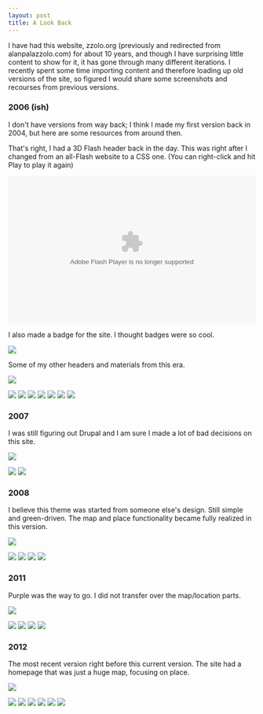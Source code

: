 ```yaml
---
layout: post
title: A Look Back
---
```



I have had this website, zzolo.org (previously and redirected from alanpalazzolo.com) for about 10 years, and though I have surprising little content to show for it, it has gone through many different iterations.  I recently spent some time importing content and therefore loading up old versions of the site, so figured I would share some screenshots and recourses from previous versions.

### 2006 (ish)

I don't have versions from way back; I think I made my first version back in 2004, but here are some resources from around then.

That's right, I had a 3D Flash header back in the day.  This was right after I changed from an all-Flash website to a CSS one.  (You can right-click and hit Play to play it again)

<div>
<object type="application/x-shockwave-flash" 
  data="/images/posts/zzold/aplogo.swf" 
  width="100%" height="300px">
  <param name="movie" value="/images/posts/zzold/aplogo.swf" />
  <param name="quality" value="high"/>
</object>
</div>

I also made a badge for the site.  I thought badges were so cool.

![](/images/posts/zzold/ap_badge_80x15.png)

Some of my other headers and materials from this era.

![](/images/posts/zzold/header_long_v2.jpg)

<div class="thumbnails">
  <a target="_blank" href="/images/posts/zzold/header_long_v2.jpg"><img src="/images/posts/zzold/header_long_v2.jpg" /></a>
  <a target="_blank" href="/images/posts/zzold/header_long.jpg"><img src="/images/posts/zzold/header_long.jpg" /></a>
  <a target="_blank" href="/images/posts/zzold/header_sky_v2.jpg"><img src="/images/posts/zzold/header_sky_v2.jpg" /></a>
  <a target="_blank" href="/images/posts/zzold/header_sky.jpg"><img src="/images/posts/zzold/header_sky.jpg" /></a>
  <a target="_blank" href="/images/posts/zzold/HeaderBack-NoColor.jpg"><img src="/images/posts/zzold/HeaderBack-NoColor.jpg" /></a>
  <a target="_blank" href="/images/posts/zzold/splash_personal.jpg"><img src="/images/posts/zzold/splash_personal.jpg" /></a> 
  <a target="_blank" href="/images/posts/zzold/splash_professional.jpg"><img src="/images/posts/zzold/splash_professional.jpg" /></a>
</div>

### 2007

I was still figuring out Drupal and I am sure I made a lot of bad decisions on this site.

![](/images/posts/zzold/zzolo-org-2007-home.png)

<div class="thumbnails">
  <a target="_blank" href="/images/posts/zzold/zzolo-org-2007-map.png"><img src="/images/posts/zzold/zzolo-org-2007-map.png" /></a>
  <a target="_blank" href="/images/posts/zzold/zzolo-org-2007-about.png"><img src="/images/posts/zzold/zzolo-org-2007-about.png" /></a>
</div>

### 2008

I believe this theme was started from someone else's design.  Still simple and green-driven.  The map and place functionality became fully realized in this version.

![](/images/posts/zzold/zzolo-org-2008-old.png)

<div class="thumbnails">
  <a target="_blank" href="/images/posts/zzold/zzolo-org-2008-map.png"><img src="/images/posts/zzold/zzolo-org-2008-map.png" /></a>
  <a target="_blank" href="/images/posts/zzold/zzolo-org-2008-place.png"><img src="/images/posts/zzold/zzolo-org-2008-place.png" /></a>
  <a target="_blank" href="/images/posts/zzold/zzolo-org-2008-post.png"><img src="/images/posts/zzold/zzolo-org-2008-post.png" /></a>
  <a target="_blank" href="/images/posts/zzold/zzolo-org-2008-projects.png"><img src="/images/posts/zzold/zzolo-org-2008-projects.png" /></a>
</div>

### 2011

Purple was the way to go.  I did not transfer over the map/location parts.

![](/images/posts/zzold/zzolo-org-2011-home.png)

<div class="thumbnails">
  <a target="_blank" href="/images/posts/zzold/zzolo-org-2011-book.png"><img src="/images/posts/zzold/zzolo-org-2011-book.png" /></a>
  <a target="_blank" href="/images/posts/zzold/zzolo-org-2011-haiku-just-portraits.png"><img src="/images/posts/zzold/zzolo-org-2011-haiku-just-portraits.png" /></a>
  <a target="_blank" href="/images/posts/zzold/zzolo-org-2011-haiku-portraits.png"><img src="/images/posts/zzold/zzolo-org-2011-haiku-portraits.png" /></a>
  <a target="_blank" href="/images/posts/zzold/zzolo-org-2011-projects.png"><img src="/images/posts/zzold/zzolo-org-2011-projects.png" /></a>
</div>

### 2012

The most recent version right before this current version.  The site had a homepage that was just a huge map, focusing on place.

![](/images/posts/zzold/zzolo-org-v7-map.png)

<div class="thumbnails">
  <a target="_blank" href="/images/posts/zzold/zzolo-org-v7-map-image.png"><img src="/images/posts/zzold/zzolo-org-v7-map-image.png" /></a>
  <a target="_blank" href="/images/posts/zzold/zzolo-org-v7-image-geo.png"><img src="/images/posts/zzold/zzolo-org-v7-image-geo.png" /></a>
  <a target="_blank" href="/images/posts/zzold/zzolo-org-v7-books.png"><img src="/images/posts/zzold/zzolo-org-v7-books.png" /></a>
  <a target="_blank" href="/images/posts/zzold/zzolo-org-v7-experience.png"><img src="/images/posts/zzold/zzolo-org-v7-experience.png" /></a>
  <a target="_blank" href="/images/posts/zzold/zzolo-org-v7-explore-masonry.png"><img src="/images/posts/zzold/zzolo-org-v7-explore-masonry.png" /></a>
  <a target="_blank" href="/images/posts/zzold/zzolo-org-v7-haikus.png"><img src="/images/posts/zzold/zzolo-org-v7-haikus.png" /></a>
</div>

